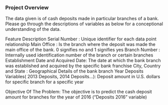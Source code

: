### Project Overview

 The data given is of cash deposits made in particular branches of a bank. Please go through the descriptions of variables as below for a conceptional understanding of the data.

Feature	                                                              Description
Serial Number	                                     :         Unique identifier for each data point relationship
Main Office	                                             :         Is the branch where the deposit was made the main office of the bank. 0 signifies no and 1 signifies yes
Branch Number	                                     :        Internally used identification number of the branch or certain branches
Establishment Date and Acquired Date:	      The date at which the bank branch was established and acquired by the specific bank franchise
City, Country and State	                     :         Geographical Details of the bank branch
Year Deposits Variables( 2013 Deposits, 2014 Deposits…):	Deposit amount in U.S. dollars for specific branch for a specific year


Objective Of The Problem:   The objective is to predict the cash deposit amount for branches for the year of 2016 (“Deposits 2016” variable)


